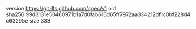 version https://git-lfs.github.com/spec/v1
oid sha256:99d3131e50460971b1a7d0fab616d65ff7972aa334212df1c0bf228d4c63295e
size 333
